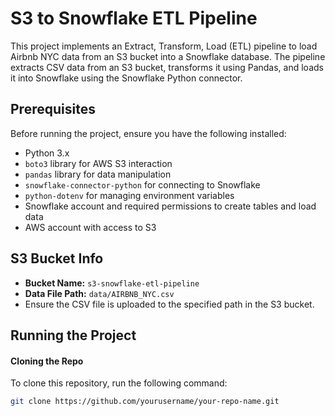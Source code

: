 # S3 to Snowflake ETL Pipeline

This project implements an Extract, Transform, Load (ETL) pipeline to load Airbnb NYC data from an S3 bucket into a Snowflake database. The pipeline extracts CSV data from an S3 bucket, transforms it using Pandas, and loads it into Snowflake using the Snowflake Python connector.

## Prerequisites

Before running the project, ensure you have the following installed:

- Python 3.x
- `boto3` library for AWS S3 interaction
- `pandas` library for data manipulation
- `snowflake-connector-python` for connecting to Snowflake
- `python-dotenv` for managing environment variables
- Snowflake account and required permissions to create tables and load data
- AWS account with access to S3

## S3 Bucket Info
- **Bucket Name:** `s3-snowflake-etl-pipeline`
- **Data File Path:** `data/AIRBNB_NYC.csv`
- Ensure the CSV file is uploaded to the specified path in the S3 bucket.

## Running the Project

#### Cloning the Repo
To clone this repository, run the following command:
```bash
git clone https://github.com/yourusername/your-repo-name.git
```
